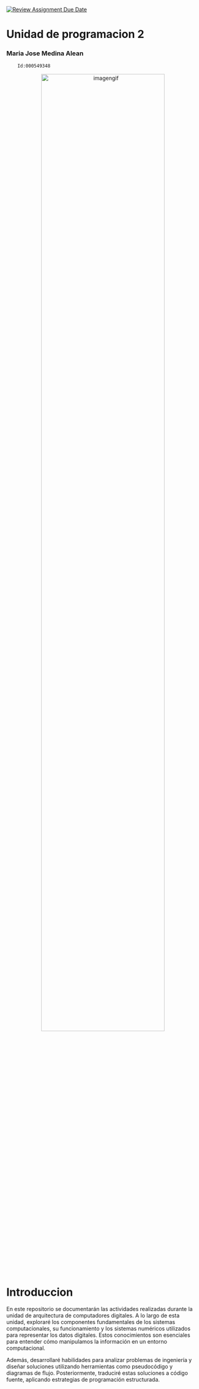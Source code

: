 [![Review Assignment Due Date](https://classroom.github.com/assets/deadline-readme-button-22041afd0340ce965d47ae6ef1cefeee28c7c493a6346c4f15d667ab976d596c.svg)](https://classroom.github.com/a/keXHnCl3)
# Unidad de programacion 2
### Maria Jose Medina Alean 
        Id:000549348

 <div style="text-align: center;">
  <img src="Imagenes/0d33798d5211649f44a218bf974fc253.gif" alt="imagengif" width="80%" />
</div>
 



 # Introduccion

En este repositorio se documentarán las actividades realizadas durante la unidad de arquitectura de computadores digitales. A lo largo de esta unidad, exploraré los componentes fundamentales de los sistemas computacionales, su funcionamiento y los sistemas numéricos utilizados para representar los datos digitales. Estos conocimientos son esenciales para entender cómo manipulamos la información en un entorno computacional.

Además, desarrollaré habilidades para analizar problemas de ingeniería y diseñar soluciones utilizando herramientas como pseudocódigo y diagramas de flujo. Posteriormente, traduciré estas soluciones a código fuente, aplicando estrategias de programación estructurada.


